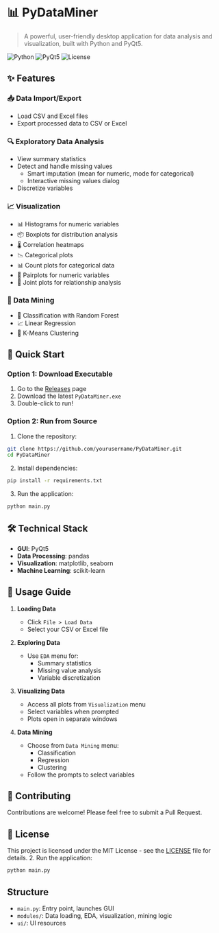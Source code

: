 # 📊 PyDataMiner

> A powerful, user-friendly desktop application for data analysis and visualization, built with Python and PyQt5.

![Python](https://img.shields.io/badge/Python-3.8+-blue.svg)
![PyQt5](https://img.shields.io/badge/PyQt-5-green.svg)
![License](https://img.shields.io/badge/license-MIT-blue.svg)

## ✨ Features

### 📥 Data Import/Export
- Load CSV and Excel files
- Export processed data to CSV or Excel

### 🔍 Exploratory Data Analysis
- View summary statistics
- Detect and handle missing values
  - Smart imputation (mean for numeric, mode for categorical)
  - Interactive missing values dialog
- Discretize variables

### 📈 Visualization
- 📊 Histograms for numeric variables
- 📦 Boxplots for distribution analysis
- 🌡️ Correlation heatmaps
- 📉 Categorical plots
- 📊 Count plots for categorical data
- 🔄 Pairplots for numeric variables
- 🎯 Joint plots for relationship analysis

### 🤖 Data Mining
- 🌳 Classification with Random Forest
- 📈 Linear Regression
- 🎯 K-Means Clustering

## 🚀 Quick Start

### Option 1: Download Executable
1. Go to the [Releases](../../releases) page
2. Download the latest `PyDataMiner.exe`
3. Double-click to run!

### Option 2: Run from Source

1. Clone the repository:
```bash
git clone https://github.com/yourusername/PyDataMiner.git
cd PyDataMiner
```

2. Install dependencies:
```bash
pip install -r requirements.txt
```

3. Run the application:
```bash
python main.py
```

## 🛠️ Technical Stack

- **GUI**: PyQt5
- **Data Processing**: pandas
- **Visualization**: matplotlib, seaborn
- **Machine Learning**: scikit-learn

## 📖 Usage Guide

1. **Loading Data**
   - Click `File > Load Data`
   - Select your CSV or Excel file

2. **Exploring Data**
   - Use `EDA` menu for:
     - Summary statistics
     - Missing value analysis
     - Variable discretization

3. **Visualizing Data**
   - Access all plots from `Visualization` menu
   - Select variables when prompted
   - Plots open in separate windows

4. **Data Mining**
   - Choose from `Data Mining` menu:
     - Classification
     - Regression
     - Clustering
   - Follow the prompts to select variables

## 🤝 Contributing

Contributions are welcome! Please feel free to submit a Pull Request.

## 📝 License

This project is licensed under the MIT License - see the [LICENSE](LICENSE) file for details.
2. Run the application:
   ```bash
   python main.py
   ```

## Structure
- `main.py`: Entry point, launches GUI
- `modules/`: Data loading, EDA, visualization, mining logic
- `ui/`: UI resources
